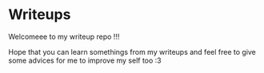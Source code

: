 # Writeups

Welcomeee to my writeup repo !!!

Hope that you can learn somethings from my writeups and feel free to give some advices for me to improve my self too :3
